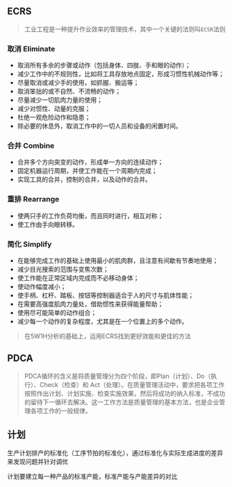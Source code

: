 ## ECRS 

> 工业工程是一种提升作业效率的管理技术，其中一个关键的法则叫`ECSR`法则
### 取消 Eliminate

- 取消所有多余的步骤或动作（包括身体、四肢、手和眼的动作）；
- 减少工作中的不规则性，比如将工具存放地点固定，形成习惯性机械动作等；
- 尽量取消或减少手的使用，如抓握、搬运等；
- 取消笨拙的或不自然、不流畅的动作；
- 尽量减少一切肌肉力量的使用；
- 减少对惯性、动量的克服；
- 杜绝一观危险动作和隐患；
- 除必要的休息外，取消工作中的一切人员和设备的闲置时间。

### 合并 Combine

- 合并多个方向突变的动作，形成单一方向的连续动作；
- 固定机器运行周期，并使工作能在一个周期内完成；
- 实现工具的合并，控制的合并，以及动作的合并。

### 重排 Rearrange

- 使两只手的工作负荷均衡，而且同时进行，相互对称；
- 使工作由手向眼转移。
### 简化 Simplify

- 在能够完成工作的基础上使用最小的肌肉群，且注意有间歇有节奏地使用；
- 减少目光搜索的范围与变焦次数；
- 使工作能在正常区域内完成而不必移动身体；
- 使动作幅度减小；
- 使手柄、杠杆、踏板、按钮等控制器适合于人的尺寸与肌体性能；
- 在需要高强度肌肉力量处，借助惯性来获得能量帮助；
- 使用尽可能简单的动作组合；
- 减少每一个动作的复杂程度，尤其是在一个位置上的多个动作。

> 在5W1H分析的基础上，运用ECRS找到更好效能和更佳的方法

## PDCA

>PDCA循环的含义是将质量管理分为四个阶段，即Plan（计划）、Do（执行）、Check（检查）和 Act（处理）。在质量管理活动中，要求把各项工作按照作出计划、计划实施、检查实施效果，然后将成功的纳入标准，不成功的留待下一循环去解决。这一工作方法是质量管理的基本方法，也是企业管理各项工作的一般规律。


## 计划
生产计划排产的标准化（工序节拍的标准化），通过标准化与实际生成进度的差异来发现问题并针对调优

计划要建立每一种产品的标准产能，标准产能与产能差异的对比




